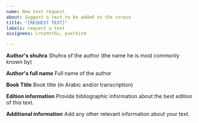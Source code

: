 ```yaml
---
name: New text request
about: Suggest a text to be added to the corpus
title: "[REQUEST TEXT]"
labels: request a text
assignees: Lrnzmtths, pverkind

---
```


**Author's shuhra**
Shuhra of the author (the name he is most commonly known by)

**Author's full name**
Full name of the author

**Book Title**
Book title (in Arabic and/or transcription)

**Edition information**
Provide bibliographic information about the best edition of this text.

**Additional information**
Add any other relevant information about your text.
